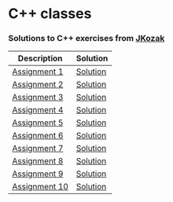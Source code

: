 # C++ classes
### Solutions to C++ exercises from [JKozak](http://www.jkozak.pl/)
| Description  | Solution |
| --- | --- | 
|  [Assignment 1](http://jkozak.pl/pliki/cpp/zestaw1.pdf)| [Solution](https://github.com/orgonek/CPP-/blob/master/Assignment%201/main.cpp)|
|  [Assignment 2](http://jkozak.pl/pliki/cpp/zestaw1.pdf)| [Solution](https://github.com/orgonek/CPP-/blob/master/Assignment%202/main.cpp)| 
|  [Assignment 3](http://jkozak.pl/pliki/cpp/zestaw2.pdf)| [Solution](https://github.com/orgonek/CPP-/blob/master/Assignment%203/main.cpp)| 
|  [Assignment 4](http://jkozak.pl/pliki/cpp/zestaw3.pdf)| [Solution](https://github.com/orgonek/CPP-/blob/master/Assignment%204/main.cpp)| 
|  [Assignment 5](http://jkozak.pl/pliki/cpp/zestaw3.pdf)| [Solution](https://github.com/orgonek/CPP-/blob/master/Assignment%205/main.cpp)|
|  [Assignment 6](https://github.com/orgonek/CPP-/blob/master/Files/description_pointers.pdf)| [Solution](https://github.com/orgonek/CPP-/blob/master/Assignment%206/main.cpp)| 
|  [Assignment 7](http://jkozak.pl/pliki/cpp/zestaw4.pdf)| [Solution](https://github.com/orgonek/CPP-/blob/master/Assignment%207/Files/main.cpp)| 
|  [Assignment 8](https://github.com/orgonek/CPP-/blob/master/Files/description_objects.pdf)| [Solution](https://github.com/orgonek/CPP-/tree/master/Assignment%208)| 
|  [Assignment 9](http://jkozak.pl/pliki/jpoig/kol_2_p1.pdf)| [Solution](https://github.com/orgonek/CPP-/blob/master/Others/Sample%20Test%201/main.cpp)| 
|  [Assignment 10](http://jkozak.pl/pliki/jpoig/kol_2_p2.pdf)| [Solution](https://github.com/orgonek/CPP-/blob/master/Others/Sample%20Test%202/main.cpp)| 


